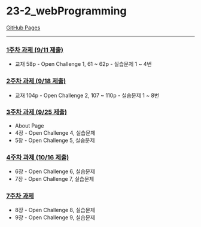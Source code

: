 # 23-2_webProgramming
[GitHub Pages](https://seoftbh.github.io/23-2_webProgramming/)

---

### [1주차 과제 (9/11 제출)](https://github.com/seoftbh/23-2_webProgramming/tree/main/week_01)
* 교재 58p - Open Challenge 1, 61 ~ 62p - 실습문제 1 ~ 4번
### [2주차 과제 (9/18 제출)](https://github.com/seoftbh/23-2_webProgramming/tree/main/week_02)
* 교재 104p - Open Challenge 2, 107 ~ 110p - 실습문제 1 ~ 8번
### [3주차 과제 (9/25 제출)](https://github.com/seoftbh/23-2_webProgramming/tree/main/week_03)
* About Page
* 4장 - Open Challenge 4, 실습문제
* 5장 - Open Challenge 5, 실습문제
### [4주차 과제 (10/16 제출)](https://github.com/seoftbh/23-2_webProgramming/tree/main/week_4)
* 6장 - Open Challenge 6, 실습문제
* 7장 - Open Challenge 7, 실습문제
### [7주차 과제](https://github.com/seoftbh/23-2_webProgramming/tree/main/week_7)
* 8장 - Open Challenge 8, 실습문제
* 9장 - Open Challenge 9, 실습문제